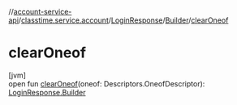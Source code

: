 //[account-service-api](../../../../index.md)/[classtime.service.account](../../index.md)/[LoginResponse](../index.md)/[Builder](index.md)/[clearOneof](clear-oneof.md)

# clearOneof

[jvm]\
open fun [clearOneof](clear-oneof.md)(oneof: Descriptors.OneofDescriptor): [LoginResponse.Builder](index.md)
